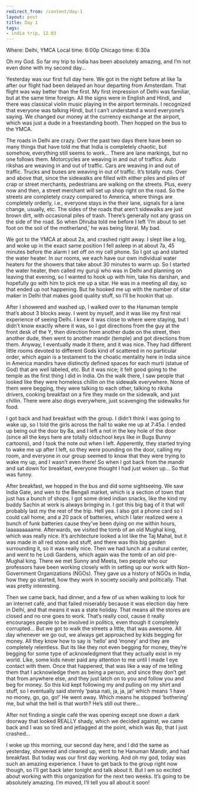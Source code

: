 ```yaml
---
redirect_from: /content/day-1
layout: post
title: Day 1
tags:
- india trip, 12.03
---
```

Where: Delhi, YMCA
Local time: 6:00p
Chicago time: 6:30a

Oh my God. So far my trip to India has been absolutely amazing, and I’m not even done with my second day…

Yesterday was our first full day here. We got in the night before at like 1a after our flight had been delayed an hour departing from Amsterdam. That flight was way better than the first. My first impression of Delhi was familiar, but at the same time foreign. All the signs were in English and Hindi, and there was classical violin music playing in the airport terminals. I recognized that everyone was talking Hindi, but I can’t understand a word everyone’s saying. We changed our money at the currency exchange at the airport, which was just a dude in a freestanding booth. Then hopped on the bus to the YMCA.

The roads in Delhi are crazy. Over the past two days there have been so many things that have told me that India is completely chaotic, but somehow, everything still seems to work... There are lane markings, but no one follows them. Motorcycles are weaving in and out of traffics. Auto rikshas are weaving in and out of traffic. Cars are weaving in and out of traffic. Trucks and buses are weaving in out of traffic. It’s totally nuts. Over and above that, since the sidewalks are filled with either piles and piles of crap or street merchants, pedestrians are walking on the streets. Plus, every now and then, a street merchant will set up shop right on the road. So the streets are completely crazy compared to America, where things are completely orderly, i.e., everyone stays in the their lane, signals for a lane change, usually, etc. The sides of the roads that aren’t sidewalks are just brown dirt, with occasional piles of trash. There’s generally not any grass on the side of the road. So when Dhruba told me before I left ‘I’m about to set foot on the soil of the motherland,’ he was being literal. My bad.

We got to the YMCA at about 2a, and crashed right away. I slept like a log, and woke up in the exact same position I fell asleep in at about 7a, 45 minutes before the alarm I set off on my cell phone. So I got up and started the water heater. In our rooms, we each have our own individual water heaters for the showers that take about 30 minutes to warm up. So I started the water heater, then called my guruji who was in Delhi and planning on leaving that evening, so I wanted to hook up with him, take his darshan, and hopefully go with him to pick me up a sitar. He was in a meeting all day, so that ended up not happening. But he hooked me up with the number of sitar maker in Delhi that makes good quality stuff, so I’ll be hookin that up.

After I showered and washed up, I walked over to the Hanuman temple that’s about 3 blocks away. I went by myself, and it was like my first real experience of seeing Delhi. I knew it was close to where were staying, but I didn’t know exactly where it was, so I got directions from the guy at the front desk of the Y, then direction from another dude on the street, then another dude, then went to another mandir (temple) and got directions from them. Anyway, I eventually made it there, and it was nice. They had different little rooms devoted to different Gods kind of scattered in no particular order, which again is a testament to the choatic mentality here in India since in America mandirs have distinctly defined spaces for each murti (statue of God) that are well labeled, etc. But it was nice; it felt good going to the temple as the first thing I did in India. On the walk there, I saw people that looked like they were homeless chillin on the sidewalk everywhere. None of them were begging, they were talking to each other, talking to riksha drivers, cooking breakfast on a fire they made on the sidewalk, and just chillin. There were also dogs everywhere, just scavenging the sidewalks for food.

I got back and had breakfast with the group. I didn’t think I was going to wake up, so I told the girls across the hall to wake me up at 7:45a. I ended up being out the door by 8a, and I left a not in the key hole of the door (since all the keys here are totally oldschool keys like in Bugs Bunny cartoons), and I took the note out when I left. Apperently, they started trying to wake me up after I left, so they were pounding on the door, calling my room, and everyone in our group seemed to know that they were trying to wake my up, and I wasn’t even there! So when I got back from the mandir and sat down for breakfast, everyone thought I had just woken up... So that was funny.

After breakfast, we hopped in the bus and did some sightseeing. We saw India Gate, and wen to the Bengali market, which is a section of town that just has a bunch of shops. I got some dried indian snacks, like the kind my buddy Sachin at work is always bringing in. I got this big bag of it that will probably last my the rest of the trip. Hell yea. I also got a phone card so I could call home, and a 20 pack of batteries, which I later realized were a bunch of funk batteries cause they’ve been dying on me within hours, laaaaaaaaame. Afterwards, we visited the tomb of an old Mughal king, which was really nice. It’s architecture looked a lot like the Taj Mahal, but it was made in all red stone and stuff, and there was this big garden surrounding it, so it was really nice. Then we had lunch at a cultural center, and went to he Lodi Gardens, which again was the tomb of an old pre-Mughal king. There we met Sunny and Meeta, two people who our professors have been working closely with in setting up our work with Non-Government Organizations (NGOs). They gave us a history of NGOs in India, how they go started, how they work in society socially and politically. That was pretty interesting.

Then we came back, had dinner, and a few of us when walking to look for an internet café, and that failed miserably because it was election day here in Delhi, and that means it was a state holiday. That means all the stores are closed and no one goes to work. That’s really cool, cause it really encourages people to be involved in politics, even though it completely corrupted… But we got to walk the streets a little, that was awesome. All day whenever we go out, we always get approached by kids begging for money. All they know how to say is ‘hello’ and ‘money’ and they are completely relentless. But its like they not even begging for money, they’re begging for some type of acknowledgment that they actually exist in my world. Like, some kids never paid any attention to me until I made I eye contact with them. Once that happened, that was like a way of me telling them that I acknowledge them as being a person, and since they don’t get that from anywhere else, and they just latch on to you and follow you and beg for money. So this kid kept following my and pulling on my shirt and stuff, so I eventually said sternly ‘paisa nati, ja, ja, ja!’ which means ‘I have no money, go, go, go!’ He went away. Which means he stopped ‘bothering’ me, but what the hell is that worth? He’s still out there…

After not finding a single café the was opening except one down a dark doorway that looked REALLY shady, which we decided against, we came back and I was so tired and jetlagged at the point, which was 8p, that I just crashed…

I woke up this morning, our second day here, and I did the same as yesterday, showered and cleaned up, went to he Hanuman Mandir, and had breakfast. But today was our first day working. And oh my god, today was such an amazing experience. I have to get back to the group right now though, so I’ll get back later tonight and talk about it. But I am so excited about working with this organization for the next two weeks. It’s going to be absolutely amazing. I’m moved, I’ll tell you all about it soon! 
